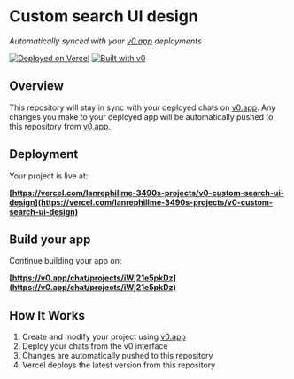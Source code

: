 # Custom search UI design

*Automatically synced with your [v0.app](https://v0.app) deployments*

[![Deployed on Vercel](https://img.shields.io/badge/Deployed%20on-Vercel-black?style=for-the-badge&logo=vercel)](https://vercel.com/lanrephillme-3490s-projects/v0-custom-search-ui-design)
[![Built with v0](https://img.shields.io/badge/Built%20with-v0.app-black?style=for-the-badge)](https://v0.app/chat/projects/iWj21e5pkDz)

## Overview

This repository will stay in sync with your deployed chats on [v0.app](https://v0.app).
Any changes you make to your deployed app will be automatically pushed to this repository from [v0.app](https://v0.app).

## Deployment

Your project is live at:

**[https://vercel.com/lanrephillme-3490s-projects/v0-custom-search-ui-design](https://vercel.com/lanrephillme-3490s-projects/v0-custom-search-ui-design)**

## Build your app

Continue building your app on:

**[https://v0.app/chat/projects/iWj21e5pkDz](https://v0.app/chat/projects/iWj21e5pkDz)**

## How It Works

1. Create and modify your project using [v0.app](https://v0.app)
2. Deploy your chats from the v0 interface
3. Changes are automatically pushed to this repository
4. Vercel deploys the latest version from this repository